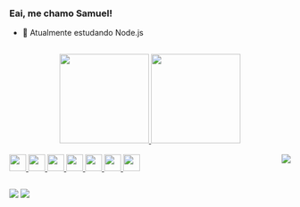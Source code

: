 ### Eai, me chamo Samuel!


- 🌱 Atualmente estudando Node.js 

##

  
<div align="center">
  <a href="https://github.com/Samuel-1210">
  <img height="160em" src="https://github-readme-stats.vercel.app/api?username=Samuel-1210&show_icons=true&theme=dark&include_all_commits=true&count_private=true"/>
  <img height="160em" src="https://github-readme-stats.vercel.app/api/top-langs/?username=Samuel-1210&layout=compact&langs_count=7&theme=dark"/>
</div>


<div style="display: inline_block"><br>
<img height="30" widht="40" src="https://cdn.jsdelivr.net/gh/devicons/devicon/icons/html5/html5-original.svg" />
<img height="30" widht="40" src="https://cdn.jsdelivr.net/gh/devicons/devicon/icons/css3/css3-original.svg" />
<img height="30" widht="40" src="https://cdn.jsdelivr.net/gh/devicons/devicon/icons/javascript/javascript-plain.svg" />
<img height="30" widht="40" src="https://cdn.jsdelivr.net/gh/devicons/devicon/icons/typescript/typescript-plain.svg" />
<img height="30" widht="40" src="https://cdn.jsdelivr.net/gh/devicons/devicon/icons/nodejs/nodejs-original.svg" />
<img height="30" widht="40" src="https://cdn.jsdelivr.net/gh/devicons/devicon/icons/mysql/mysql-original-wordmark.svg" />
<img height="30" widht="40" src="https://cdn.jsdelivr.net/gh/devicons/devicon/icons/visualstudio/visualstudio-plain.svg" />
<img heigth="20" widht="20" align="right" src="https://c.tenor.com/NG07YcciMC4AAAAC/izuku-midoriya-headbang.gif">
  

##
<div> 
  
  <a href="https://www.linkedin.com/in/samueldos-santos/" target="_blank"><img src="https://img.shields.io/badge/-LinkedIn-%230077B5?style=for-the-badge&logo=linkedin&logoColor=white" target="_blank"></a> 
 <a href = "mailto:samuka2568@gmail.com"><img src="https://img.shields.io/badge/-Gmail-%23333?style=for-the-badge&logo=gmail&logoColor=white" target="_blank"></a>
 
 
</div>

</div>

